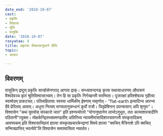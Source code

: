 ```yaml
---
date_end: '2018-10-07'
cast:
- प्रकृतिः
- विश्वासः
- श्रुतिः
- वासुकिः
date: '2018-10-07'
rasyataa: 4
title: प्रकृत्याः विश्वासानुष्ठाने प्रीतिः
topic:
- आचारः

---
```


## विवरणम्
वासुकिन् द्रष्टुम् प्रकृतिः‌ सान्होसेनगराद् आगता द्राक्। सन्ध्यावन्दनङ् कृत्वा यथासाधारणम् औपासनं वैश्वदेवञ्च कृतं श्रुतिविश्वासाभ्याम्। तेन हि सा प्रकृतिः निर्गच्छन्ती स्तम्भिता। पूजारक्षां हविश्शेषञ्च गृहीत्वा स्वामोदम् प्राकटयत्। पतिसहितायाः‌ स्वस्या धार्मिकीम् ईषणाम् व्यवृणोत् - "flat-earth इत्यादिभ्य आरभ्य दैवे प्रेरिताव् आवाम्। अधुना नित्यम् भागवतानुसन्धानं कुर्वो रात्रौ। पितृप्रेषिनान् उपन्यासान् अपि शृणुमः"। विश्वासेन "कथं युवयोस् संस्कारो जात" इति प्रश्नस्योत्तरे "योगानुष्ठानेन लाभोऽनुभूतः, ततः काव्यशास्त्रादीनि पठितानी"त्युक्ता। मोक्षकेन्द्रितभक्तमण्डलीम् अतिरिच्य न्यायमीमांसादिशास्त्रावगत्यै संस्कृतादिकम् आवश्यकम् इति विश्वासाभिप्रायं ज्ञात्वा संस्कृतप्रचारकेन्द्राणां विषये ज्ञात्वा "क्वचिन् मैत्रिनाशे ऽपि क्वचित् सन्मित्रप्राप्तिर् भवत्येवे"ति विश्वासेन समाश्वासिता न्यवर्तत।

